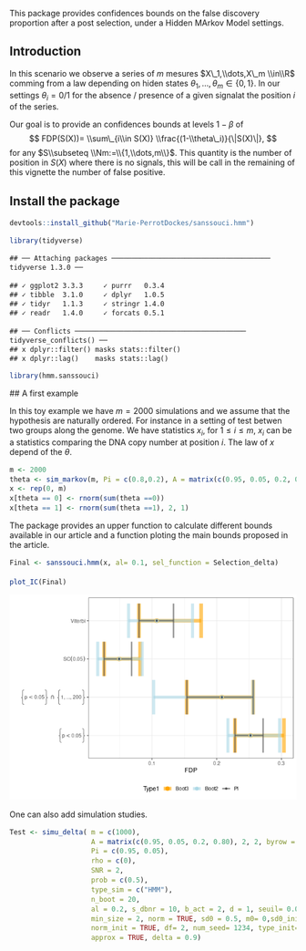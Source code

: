 This package provides confidences bounds on the false discovery
proportion after a post selection, under a Hidden MArkov Model settings.

Introduction
------------

In this scenario we observe a series of *m* mesures
$X\_1,\\dots,X\_m \\in\\R$ comming from a law depending on hiden states
*θ*<sub>1</sub>, …, *θ*<sub>*m*</sub> ∈ {0, 1}. In our settings
*θ*<sub>*i*</sub> = 0/1 for the absence / presence of a given signalat
the position *i* of the series.

Our goal is to provide an confidences bounds at levels 1 − *β* of
$$
FDP(S(X))= \\sum\_{i\\in S(X)} \\frac{(1-\\theta\_i)}{\|S(X)\|},
$$
for any $S\\subseteq \\Nm:=\\{1,\\dots,m\\}$. This quantity is the
number of position in *S*(*X*) where there is no signals, this will be
call in the remaining of this vignette the number of false positive.

Install the package
-------------------

``` r
devtools::install_github("Marie-PerrotDockes/sanssouci.hmm")
```

``` r
library(tidyverse)
```

    ## ── Attaching packages ─────────────────────────────────────── tidyverse 1.3.0 ──

    ## ✓ ggplot2 3.3.3     ✓ purrr   0.3.4
    ## ✓ tibble  3.1.0     ✓ dplyr   1.0.5
    ## ✓ tidyr   1.1.3     ✓ stringr 1.4.0
    ## ✓ readr   1.4.0     ✓ forcats 0.5.1

    ## ── Conflicts ────────────────────────────────────────── tidyverse_conflicts() ──
    ## x dplyr::filter() masks stats::filter()
    ## x dplyr::lag()    masks stats::lag()

``` r
library(hmm.sanssouci)
```

\#\# A first example

In this toy example we have *m* = 2000 simulations and we assume that
the hypothesis are naturally ordered. For instance in a setting of test
betwen two groups along the genome. We have statistics
*x*<sub>*i*</sub>, for 1 ≤ *i* ≤ *m*, *x*<sub>*i*</sub> can be a
statistics comparing the DNA copy number at position *i*. The law of *x*
depend of the *θ*.

``` r
m <- 2000
theta <- sim_markov(m, Pi = c(0.8,0.2), A = matrix(c(0.95, 0.05, 0.2, 0.80), 2, 2, byrow = T))
x <- rep(0, m)
x[theta == 0] <- rnorm(sum(theta ==0))
x[theta == 1] <- rnorm(sum(theta ==1), 2, 1)
```

The package provides an upper function to calculate different bounds
available in our article and a function ploting the main bounds proposed
in the article.

``` r
Final <- sanssouci.hmm(x, al= 0.1, sel_function = Selection_delta) 

plot_IC(Final)
```

![](README_files/figure-markdown_github/unnamed-chunk-4-1.png)

One can also add simulation studies.

``` r
Test <- simu_delta( m = c(1000),
                    A = matrix(c(0.95, 0.05, 0.2, 0.80), 2, 2, byrow = T),
                    Pi = c(0.95, 0.05),
                    rho = c(0),
                    SNR = 2,
                    prob = c(0.5),
                    type_sim = c("HMM"),
                    n_boot = 20,
                    al = 0.2, s_dbnr = 10, b_act = 2, d = 1, seuil= 0.05,
                    min_size = 2, norm = TRUE, sd0 = 0.5, m0= 0,sd0_init = 0.5, m0_init= 0,
                    norm_init = TRUE, df= 2, num_seed= 1234, type_init="given", f0_known=TRUE,
                    approx = TRUE, delta = 0.9)
```
